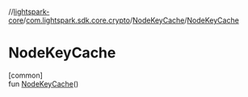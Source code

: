 //[lightspark-core](../../../index.md)/[com.lightspark.sdk.core.crypto](../index.md)/[NodeKeyCache](index.md)/[NodeKeyCache](-node-key-cache.md)

# NodeKeyCache

[common]\
fun [NodeKeyCache](-node-key-cache.md)()
